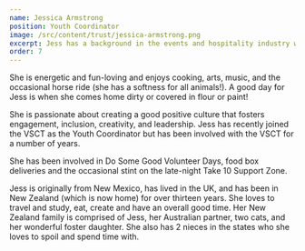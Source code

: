 ```yaml
---
name: Jessica Armstrong
position: Youth Coordinator
image: /src/content/trust/jessica-armstrong.png
excerpt: Jess has a background in the events and hospitality industry with a focus on operations, planning, and community engagement.
order: 7
---
```

She is energetic and fun-loving and enjoys cooking, arts, music, and the occasional horse ride (she has a softness for all animals!). A good day for Jess is when she comes home dirty or covered in flour or paint! 

She is passionate about creating a good positive culture that fosters engagement, inclusion, creativity, and leadership. Jess has recently joined the VSCT as the Youth Coordinator but has been involved with the VSCT for a number of years. 

She has been involved in Do Some Good Volunteer Days, food box deliveries and the occasional stint on the late-night Take 10 Support Zone. 

Jess is originally from New Mexico, has lived in the UK, and has been in New Zealand  (which is now home) for over thirteen years. She loves to travel and study, eat, create and have an overall good time. Her New Zealand family is comprised of  Jess, her Australian partner, two cats, and her wonderful foster daughter. She also has 2 nieces in the states who she loves to spoil and spend time with.